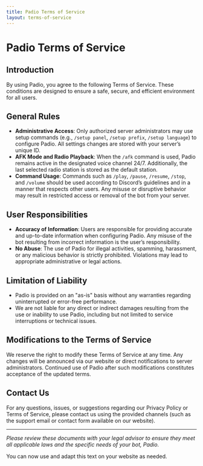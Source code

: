```yaml
---
title: Padio Terms of Service
layout: terms-of-service
---
```


# Padio Terms of Service

## Introduction
By using Padio, you agree to the following Terms of Service. These conditions are designed to ensure a safe, secure, and efficient environment for all users.

## General Rules
- **Administrative Access**: Only authorized server administrators may use setup commands (e.g., `/setup panel`, `/setup prefix`, `/setup language`) to configure Padio. All settings changes are stored with your server’s unique ID.
- **AFK Mode and Radio Playback**: When the `/afk` command is used, Padio remains active in the designated voice channel 24/7. Additionally, the last selected radio station is stored as the default station.
- **Command Usage**: Commands such as `/play`, `/pause`, `/resume`, `/stop`, and `/volume` should be used according to Discord’s guidelines and in a manner that respects other users. Any misuse or disruptive behavior may result in restricted access or removal of the bot from your server.

## User Responsibilities
- **Accuracy of Information**: Users are responsible for providing accurate and up-to-date information when configuring Padio. Any misuse of the bot resulting from incorrect information is the user’s responsibility.
- **No Abuse**: The use of Padio for illegal activities, spamming, harassment, or any malicious behavior is strictly prohibited. Violations may lead to appropriate administrative or legal actions.

## Limitation of Liability
- Padio is provided on an "as-is" basis without any warranties regarding uninterrupted or error-free performance.
- We are not liable for any direct or indirect damages resulting from the use or inability to use Padio, including but not limited to service interruptions or technical issues.

## Modifications to the Terms of Service
We reserve the right to modify these Terms of Service at any time. Any changes will be announced via our website or direct notifications to server administrators. Continued use of Padio after such modifications constitutes acceptance of the updated terms.

## Contact Us
For any questions, issues, or suggestions regarding our Privacy Policy or Terms of Service, please contact us using the provided channels (such as the support email or contact form available on our website).

---

*Please review these documents with your legal advisor to ensure they meet all applicable laws and the specific needs of your bot, Padio.*

You can now use and adapt this text on your website as needed.
